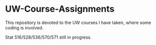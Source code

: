 # UW-Course-Assignments
This repository is devoted to the UW courses I have taken, where some coding is involved.

Stat 516/528/536/570/571 still in progress.

